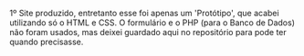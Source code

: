 1º Site produzido, entretanto esse foi apenas um 'Protótipo', que acabei utilizando só o HTML e CSS. O formulário e o PHP (para o Banco de Dados) não foram usados, mas deixei guardado aqui no repositório para pode ter quando precisasse.
